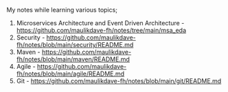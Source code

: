 My notes while learning various topics;

1. Microservices Architecture and Event Driven Architecture - https://github.com/maulikdave-fh/notes/tree/main/msa_eda
2. Security - https://github.com/maulikdave-fh/notes/blob/main/security/README.md
3. Maven - https://github.com/maulikdave-fh/notes/blob/main/maven/README.md
4. Agile - https://github.com/maulikdave-fh/notes/blob/main/agile/README.md
5. Git - https://github.com/maulikdave-fh/notes/blob/main/git/README.md


